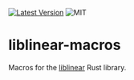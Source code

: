 [![Latest Version]][crates.io]
![MIT]

# liblinear-macros

Macros for the [liblinear](https://github.com/shadeMe/liblinear-rs) Rust library.

[latest version]: https://img.shields.io/crates/v/liblinear-macros.svg
[crates.io]: https://crates.io/crates/liblinear-macros
[mit]: https://img.shields.io/badge/license-MIT-blue.svg
